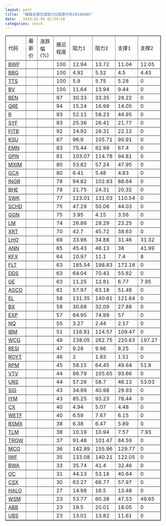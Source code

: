 ```yaml
---
layout: post
title:  "触碰支撑位或阻力位股票分析20190105"
date:   2019-01-05 01:54:58
categories: stock
---
```

<script type="text/javascript">
var stockList = []
stockList.push('gb_bwp');
stockList.push('gb_bbg');
stockList.push('gb_tts');
stockList.push('gb_bv');
stockList.push('gb_ben');
stockList.push('gb_qre');
stockList.push('gb_r');
stockList.push('gb_syf');
stockList.push('gb_fitb');
stockList.push('gb_ksu');
stockList.push('gb_emn');
stockList.push('gb_gpn');
stockList.push('gb_mxim');
stockList.push('gb_gca');
stockList.push('gb_ingr');
stockList.push('gb_bhe');
stockList.push('gb_swk');
stockList.push('gb_schd');
stockList.push('gb_ggn');
stockList.push('gb_lm');
stockList.push('gb_xrt');
stockList.push('gb_lho');
stockList.push('gb_ann');
stockList.push('gb_kfx');
stockList.push('gb_flt');
stockList.push('gb_dds');
stockList.push('gb_ge');
stockList.push('gb_agco');
stockList.push('gb_el');
stockList.push('gb_bx');
stockList.push('gb_exp');
stockList.push('gb_nq');
stockList.push('gb_ibm');
stockList.push('gb_wcg');
stockList.push('gb_resi');
stockList.push('gb_royt');
stockList.push('gb_rpm');
stockList.push('gb_vtv');
stockList.push('gb_urs');
stockList.push('gb_sig');
stockList.push('gb_iym');
stockList.push('gb_cx');
stockList.push('gb_wetf');
stockList.push('gb_bsmx');
stockList.push('gb_tlm');
stockList.push('gb_trow');
stockList.push('gb_mco');
stockList.push('gb_iwf');
stockList.push('gb_bwa');
stockList.push('gb_oc');
stockList.push('gb_csx');
stockList.push('gb_halo');
stockList.push('gb_wsm');
stockList.push('gb_abb');
stockList.push('gb_ubs');
</script>
<table border="1">
 <tr>
 <td>代码</td>
 <td>最新价</td>
 <td>涨跌幅(%)</td>
 <td>接近程度</td>
 <td>阻力1</td>
 <td>阻力2</td>
 <td>支撑1</td>
 <td>支撑2</td>
</tr>
  <tr id="bwp" class="green">
  <td><a href="http://stock.finance.sina.com.cn/usstock/quotes/BWP.html" target="_blank">BWP</a></td><td></td><td></td><td>100</td><td>12.94</td><td>13.72</td><td>11.04</td><td>12.05</td></tr>
  <tr id="bbg" class="red">
  <td><a href="http://stock.finance.sina.com.cn/usstock/quotes/BBG.html" target="_blank">BBG</a></td><td></td><td></td><td>100</td><td>4.92</td><td>5.52</td><td>4.5</td><td>4.43</td></tr>
  <tr id="tts" class="red">
  <td><a href="http://stock.finance.sina.com.cn/usstock/quotes/TTS.html" target="_blank">TTS</a></td><td></td><td></td><td>100</td><td>5.9</td><td>5.75</td><td>5.28</td><td>0</td></tr>
  <tr id="bv" class="red">
  <td><a href="http://stock.finance.sina.com.cn/usstock/quotes/BV.html" target="_blank">BV</a></td><td></td><td></td><td>100</td><td>11.64</td><td>13.94</td><td>9.44</td><td>0</td></tr>
  <tr id="ben" class="red">
  <td><a href="http://stock.finance.sina.com.cn/usstock/quotes/BEN.html" target="_blank">BEN</a></td><td></td><td></td><td>97</td><td>30.33</td><td>33.35</td><td>28.22</td><td>0</td></tr>
  <tr id="qre" class="red">
  <td><a href="http://stock.finance.sina.com.cn/usstock/quotes/QRE.html" target="_blank">QRE</a></td><td></td><td></td><td>94</td><td>15.24</td><td>16.99</td><td>14.05</td><td>0</td></tr>
  <tr id="r" class="red">
  <td><a href="http://stock.finance.sina.com.cn/usstock/quotes/R.html" target="_blank">R</a></td><td></td><td></td><td>93</td><td>52.11</td><td>58.23</td><td>44.95</td><td>0</td></tr>
  <tr id="syf" class="red">
  <td><a href="http://stock.finance.sina.com.cn/usstock/quotes/SYF.html" target="_blank">SYF</a></td><td></td><td></td><td>93</td><td>25.36</td><td>26.41</td><td>21.77</td><td>0</td></tr>
  <tr id="fitb" class="red">
  <td><a href="http://stock.finance.sina.com.cn/usstock/quotes/FITB.html" target="_blank">FITB</a></td><td></td><td></td><td>92</td><td>24.92</td><td>28.31</td><td>22.12</td><td>0</td></tr>
  <tr id="ksu" class="red">
  <td><a href="http://stock.finance.sina.com.cn/usstock/quotes/KSU.html" target="_blank">KSU</a></td><td></td><td></td><td>87</td><td>96.9</td><td>105.71</td><td>90.91</td><td>0</td></tr>
  <tr id="emn" class="red">
  <td><a href="http://stock.finance.sina.com.cn/usstock/quotes/EMN.html" target="_blank">EMN</a></td><td></td><td></td><td>83</td><td>75.44</td><td>82.99</td><td>67.4</td><td>0</td></tr>
  <tr id="gpn" class="red">
  <td><a href="http://stock.finance.sina.com.cn/usstock/quotes/GPN.html" target="_blank">GPN</a></td><td></td><td></td><td>81</td><td>103.07</td><td>114.78</td><td>94.81</td><td>0</td></tr>
  <tr id="mxim" class="green">
  <td><a href="http://stock.finance.sina.com.cn/usstock/quotes/MXIM.html" target="_blank">MXIM</a></td><td></td><td></td><td>80</td><td>53.82</td><td>57.24</td><td>47.95</td><td>0</td></tr>
  <tr id="gca" class="green">
  <td><a href="http://stock.finance.sina.com.cn/usstock/quotes/GCA.html" target="_blank">GCA</a></td><td></td><td></td><td>80</td><td>6.41</td><td>5.48</td><td>4.83</td><td>0</td></tr>
  <tr id="ingr" class="red">
  <td><a href="http://stock.finance.sina.com.cn/usstock/quotes/INGR.html" target="_blank">INGR</a></td><td></td><td></td><td>78</td><td>94.82</td><td>102.83</td><td>88.64</td><td>0</td></tr>
  <tr id="bhe" class="red">
  <td><a href="http://stock.finance.sina.com.cn/usstock/quotes/BHE.html" target="_blank">BHE</a></td><td></td><td></td><td>78</td><td>21.75</td><td>24.31</td><td>20.32</td><td>0</td></tr>
  <tr id="swk" class="green">
  <td><a href="http://stock.finance.sina.com.cn/usstock/quotes/SWK.html" target="_blank">SWK</a></td><td></td><td></td><td>77</td><td>123.01</td><td>131.03</td><td>110.54</td><td>0</td></tr>
  <tr id="schd" class="green">
  <td><a href="http://stock.finance.sina.com.cn/usstock/quotes/SCHD.html" target="_blank">SCHD</a></td><td></td><td></td><td>75</td><td>47.29</td><td>50.06</td><td>44.03</td><td>0</td></tr>
  <tr id="ggn" class="red">
  <td><a href="http://stock.finance.sina.com.cn/usstock/quotes/GGN.html" target="_blank">GGN</a></td><td></td><td></td><td>75</td><td>3.95</td><td>4.15</td><td>3.56</td><td>0</td></tr>
  <tr id="lm" class="red">
  <td><a href="http://stock.finance.sina.com.cn/usstock/quotes/LM.html" target="_blank">LM</a></td><td></td><td></td><td>74</td><td>26.86</td><td>29.29</td><td>23.25</td><td>0</td></tr>
  <tr id="xrt" class="red">
  <td><a href="http://stock.finance.sina.com.cn/usstock/quotes/XRT.html" target="_blank">XRT</a></td><td></td><td></td><td>70</td><td>42.7</td><td>45.72</td><td>38.63</td><td>0</td></tr>
  <tr id="lho" class="green">
  <td><a href="http://stock.finance.sina.com.cn/usstock/quotes/LHO.html" target="_blank">LHO</a></td><td></td><td></td><td>69</td><td>33.96</td><td>34.88</td><td>31.46</td><td>31.32</td></tr>
  <tr id="ann" class="red">
  <td><a href="http://stock.finance.sina.com.cn/usstock/quotes/ANN.html" target="_blank">ANN</a></td><td></td><td></td><td>65</td><td>45.43</td><td>46.13</td><td>38</td><td>41.99</td></tr>
  <tr id="kfx" class="green">
  <td><a href="http://stock.finance.sina.com.cn/usstock/quotes/KFX.html" target="_blank">KFX</a></td><td></td><td></td><td>64</td><td>10.97</td><td>11.1</td><td>7.4</td><td>8</td></tr>
  <tr id="flt" class="red">
  <td><a href="http://stock.finance.sina.com.cn/usstock/quotes/FLT.html" target="_blank">FLT</a></td><td></td><td></td><td>63</td><td>185.54</td><td>198.83</td><td>172.18</td><td>0</td></tr>
  <tr id="dds" class="red">
  <td><a href="http://stock.finance.sina.com.cn/usstock/quotes/DDS.html" target="_blank">DDS</a></td><td></td><td></td><td>63</td><td>64.04</td><td>70.43</td><td>55.82</td><td>0</td></tr>
  <tr id="ge" class="green">
  <td><a href="http://stock.finance.sina.com.cn/usstock/quotes/GE.html" target="_blank">GE</a></td><td></td><td></td><td>63</td><td>11.25</td><td>12.81</td><td>6.77</td><td>7.95</td></tr>
  <tr id="agco" class="red">
  <td><a href="http://stock.finance.sina.com.cn/usstock/quotes/AGCO.html" target="_blank">AGCO</a></td><td></td><td></td><td>61</td><td>57.97</td><td>63.18</td><td>51.48</td><td>0</td></tr>
  <tr id="el" class="red">
  <td><a href="http://stock.finance.sina.com.cn/usstock/quotes/EL.html" target="_blank">EL</a></td><td></td><td></td><td>58</td><td>131.35</td><td>140.61</td><td>121.64</td><td>0</td></tr>
  <tr id="bx" class="red">
  <td><a href="http://stock.finance.sina.com.cn/usstock/quotes/BX.html" target="_blank">BX</a></td><td></td><td></td><td>58</td><td>30.68</td><td>32.09</td><td>27.88</td><td>0</td></tr>
  <tr id="exp" class="red">
  <td><a href="http://stock.finance.sina.com.cn/usstock/quotes/EXP.html" target="_blank">EXP</a></td><td></td><td></td><td>57</td><td>64.95</td><td>74.99</td><td>57</td><td>0</td></tr>
  <tr id="nq" class="green">
  <td><a href="http://stock.finance.sina.com.cn/usstock/quotes/NQ.html" target="_blank">NQ</a></td><td></td><td></td><td>55</td><td>3.27</td><td>2.44</td><td>2.17</td><td>0</td></tr>
  <tr id="ibm" class="green">
  <td><a href="http://stock.finance.sina.com.cn/usstock/quotes/IBM.html" target="_blank">IBM</a></td><td></td><td></td><td>51</td><td>116.91</td><td>124.57</td><td>109.47</td><td>0</td></tr>
  <tr id="wcg" class="red">
  <td><a href="http://stock.finance.sina.com.cn/usstock/quotes/WCG.html" target="_blank">WCG</a></td><td></td><td></td><td>49</td><td>238.05</td><td>262.75</td><td>220.63</td><td>197.27</td></tr>
  <tr id="resi" class="green">
  <td><a href="http://stock.finance.sina.com.cn/usstock/quotes/RESI.html" target="_blank">RESI</a></td><td></td><td></td><td>47</td><td>9.28</td><td>9.96</td><td>8.25</td><td>0</td></tr>
  <tr id="royt" class="red">
  <td><a href="http://stock.finance.sina.com.cn/usstock/quotes/ROYT.html" target="_blank">ROYT</a></td><td></td><td></td><td>46</td><td>2</td><td>1.83</td><td>1.51</td><td>0</td></tr>
  <tr id="rpm" class="green">
  <td><a href="http://stock.finance.sina.com.cn/usstock/quotes/RPM.html" target="_blank">RPM</a></td><td></td><td></td><td>45</td><td>58.15</td><td>64.45</td><td>49.64</td><td>51.8</td></tr>
  <tr id="vtv" class="red">
  <td><a href="http://stock.finance.sina.com.cn/usstock/quotes/VTV.html" target="_blank">VTV</a></td><td></td><td></td><td>44</td><td>99.79</td><td>105.65</td><td>93.66</td><td>0</td></tr>
  <tr id="urs" class="green">
  <td><a href="http://stock.finance.sina.com.cn/usstock/quotes/URS.html" target="_blank">URS</a></td><td></td><td></td><td>44</td><td>57.26</td><td>58.7</td><td>46.13</td><td>53.03</td></tr>
  <tr id="sig" class="red">
  <td><a href="http://stock.finance.sina.com.cn/usstock/quotes/SIG.html" target="_blank">SIG</a></td><td></td><td></td><td>43</td><td>34.99</td><td>40.98</td><td>29.93</td><td>0</td></tr>
  <tr id="iym" class="green">
  <td><a href="http://stock.finance.sina.com.cn/usstock/quotes/IYM.html" target="_blank">IYM</a></td><td></td><td></td><td>43</td><td>85.25</td><td>93.23</td><td>78.44</td><td>0</td></tr>
  <tr id="cx" class="red">
  <td><a href="http://stock.finance.sina.com.cn/usstock/quotes/CX.html" target="_blank">CX</a></td><td></td><td></td><td>40</td><td>4.94</td><td>5.07</td><td>4.48</td><td>0</td></tr>
  <tr id="wetf" class="red">
  <td><a href="http://stock.finance.sina.com.cn/usstock/quotes/WETF.html" target="_blank">WETF</a></td><td></td><td></td><td>40</td><td>6.59</td><td>7.67</td><td>6.15</td><td>0</td></tr>
  <tr id="bsmx" class="green">
  <td><a href="http://stock.finance.sina.com.cn/usstock/quotes/BSMX.html" target="_blank">BSMX</a></td><td></td><td></td><td>38</td><td>6.38</td><td>6.47</td><td>5.89</td><td>0</td></tr>
  <tr id="tlm" class="green">
  <td><a href="http://stock.finance.sina.com.cn/usstock/quotes/TLM.html" target="_blank">TLM</a></td><td></td><td></td><td>38</td><td>10.19</td><td>10.94</td><td>7.57</td><td>7.93</td></tr>
  <tr id="trow" class="green">
  <td><a href="http://stock.finance.sina.com.cn/usstock/quotes/TROW.html" target="_blank">TROW</a></td><td></td><td></td><td>37</td><td>91.48</td><td>101.47</td><td>84.59</td><td>0</td></tr>
  <tr id="mco" class="green">
  <td><a href="http://stock.finance.sina.com.cn/usstock/quotes/MCO.html" target="_blank">MCO</a></td><td></td><td></td><td>36</td><td>142.89</td><td>155.96</td><td>129.77</td><td>0</td></tr>
  <tr id="iwf" class="red">
  <td><a href="http://stock.finance.sina.com.cn/usstock/quotes/IWF.html" target="_blank">IWF</a></td><td></td><td></td><td>35</td><td>133.08</td><td>140.21</td><td>122.05</td><td>0</td></tr>
  <tr id="bwa" class="red">
  <td><a href="http://stock.finance.sina.com.cn/usstock/quotes/BWA.html" target="_blank">BWA</a></td><td></td><td></td><td>33</td><td>35.74</td><td>41.4</td><td>32.46</td><td>0</td></tr>
  <tr id="oc" class="red">
  <td><a href="http://stock.finance.sina.com.cn/usstock/quotes/OC.html" target="_blank">OC</a></td><td></td><td></td><td>31</td><td>44.13</td><td>53.18</td><td>40.64</td><td>0</td></tr>
  <tr id="csx" class="red">
  <td><a href="http://stock.finance.sina.com.cn/usstock/quotes/CSX.html" target="_blank">CSX</a></td><td></td><td></td><td>30</td><td>63.27</td><td>66.77</td><td>57.97</td><td>0</td></tr>
  <tr id="halo" class="red">
  <td><a href="http://stock.finance.sina.com.cn/usstock/quotes/HALO.html" target="_blank">HALO</a></td><td></td><td></td><td>27</td><td>14.98</td><td>16.5</td><td>13.48</td><td>0</td></tr>
  <tr id="wsm" class="green">
  <td><a href="http://stock.finance.sina.com.cn/usstock/quotes/WSM.html" target="_blank">WSM</a></td><td></td><td></td><td>23</td><td>53.77</td><td>60.38</td><td>47.53</td><td>49.65</td></tr>
  <tr id="abb" class="red">
  <td><a href="http://stock.finance.sina.com.cn/usstock/quotes/ABB.html" target="_blank">ABB</a></td><td></td><td></td><td>23</td><td>19.5</td><td>20.01</td><td>18.05</td><td>0</td></tr>
  <tr id="ubs" class="red">
  <td><a href="http://stock.finance.sina.com.cn/usstock/quotes/UBS.html" target="_blank">UBS</a></td><td></td><td></td><td>23</td><td>13.01</td><td>13.82</td><td>11.61</td><td>0</td></tr>
</table>
